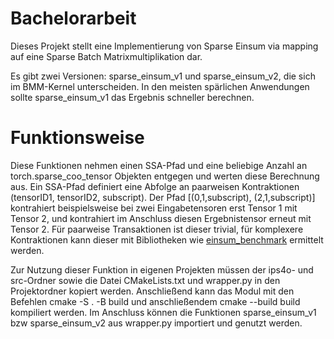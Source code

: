 # Bachelorarbeit

Dieses Projekt stellt eine Implementierung von Sparse Einsum via mapping auf eine Sparse Batch Matrixmultiplikation dar. 

Es gibt zwei Versionen: sparse_einsum_v1 und sparse_einsum_v2, die sich im BMM-Kernel unterscheiden. In den meisten spärlichen Anwendungen sollte sparse_einsum_v1 das Ergebnis schneller berechnen. 

# Funktionsweise
Diese Funktionen nehmen einen SSA-Pfad und eine beliebige Anzahl an torch.sparse_coo_tensor Objekten entgegen und werten diese Berechnung aus. Ein SSA-Pfad definiert eine Abfolge an paarweisen Kontraktionen (tensorID1, tensorID2, subscript). Der Pfad [(0,1,subscript), (2,1,subscript)] kontrahiert beispielsweise bei zwei Eingabetensoren erst Tensor 1 mit Tensor 2, und kontrahiert im Anschluss diesen Ergebnistensor erneut mit Tensor 2. Für paarweise Transaktionen ist dieser trivial, für komplexere Kontraktionen kann dieser mit Bibliotheken wie [einsum_benchmark](https://benchmark.einsum.org/)  ermittelt werden.

Zur Nutzung dieser Funktion in eigenen Projekten müssen der ips4o- und src-Ordner sowie die Datei CMakeLists.txt und wrapper.py in den Projektordner kopiert werden. Anschließend kann das Modul mit den Befehlen cmake -S . -B build und anschließendem cmake --build build kompiliert werden. Im Anschluss können die Funktionen sparse_einsum_v1 bzw sparse_einsum_v2 aus wrapper.py importiert und genutzt werden.
